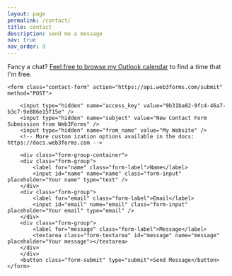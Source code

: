 ```yaml
---
layout: page
permalink: /contact/
title: contact
description: send me a message
nav: true
nav_order: 9
---
```


Fancy a chat? [Feel free to browse my Outlook calendar](https://outlook.office365.com/calendar/published/81009e63e9d54cbeadc90ed1d0a588be@vub.be/ca17a3550341423cad91d1d79795d2802529308089475844290/calendar.html) to find a time that I'm free.

<section class="contact-section">
    
    <form class="contact-form" action="https://api.web3forms.com/submit" method="POST">
    
        <input type="hidden" name="access_key" value="9b31ba82-9fc4-46a7-b3c7-9e886e15f15e" />
        <input type="hidden" name="subject" value="New Contact Form Submission from Web3Forms" />
        <input type="hidden" name="from_name" value="My Website" />
        <!-- More custom ization options available in the docs: https://docs.web3forms.com -->
    
        <div class="form-group-container">
        <div class="form-group">
            <label for="name" class="form-label">Name</label>
            <input id="name" name="name" class="form-input" placeholder="Your name" type="text" />
        </div>
        <div class="form-group">
            <label for="email" class="form-label">Email</label>
            <input id="email" name="email" class="form-input" placeholder="Your email" type="email" />
        </div>
        <div class="form-group">
            <label for="message" class="form-label">Message</label>
            <textarea class="form-textarea" id="message" name="message" placeholder="Your message"></textarea>
        </div>
        </div>
        <button class="form-submit" type="submit">Send Message</button>
    </form>
    
</section>